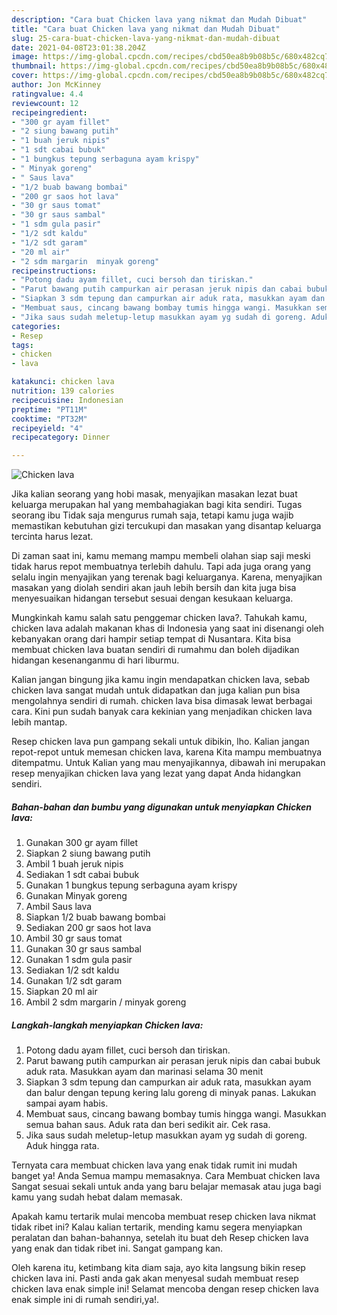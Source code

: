 ```yaml
---
description: "Cara buat Chicken lava yang nikmat dan Mudah Dibuat"
title: "Cara buat Chicken lava yang nikmat dan Mudah Dibuat"
slug: 25-cara-buat-chicken-lava-yang-nikmat-dan-mudah-dibuat
date: 2021-04-08T23:01:38.204Z
image: https://img-global.cpcdn.com/recipes/cbd50ea8b9b08b5c/680x482cq70/chicken-lava-foto-resep-utama.jpg
thumbnail: https://img-global.cpcdn.com/recipes/cbd50ea8b9b08b5c/680x482cq70/chicken-lava-foto-resep-utama.jpg
cover: https://img-global.cpcdn.com/recipes/cbd50ea8b9b08b5c/680x482cq70/chicken-lava-foto-resep-utama.jpg
author: Jon McKinney
ratingvalue: 4.4
reviewcount: 12
recipeingredient:
- "300 gr ayam fillet"
- "2 siung bawang putih"
- "1 buah jeruk nipis"
- "1 sdt cabai bubuk"
- "1 bungkus tepung serbaguna ayam krispy"
- " Minyak goreng"
- " Saus lava"
- "1/2 buab bawang bombai"
- "200 gr saos hot lava"
- "30 gr saus tomat"
- "30 gr saus sambal"
- "1 sdm gula pasir"
- "1/2 sdt kaldu"
- "1/2 sdt garam"
- "20 ml air"
- "2 sdm margarin  minyak goreng"
recipeinstructions:
- "Potong dadu ayam fillet, cuci bersoh dan tiriskan."
- "Parut bawang putih campurkan air perasan jeruk nipis dan cabai bubuk aduk rata. Masukkan ayam dan marinasi selama 30 menit"
- "Siapkan 3 sdm tepung dan campurkan air aduk rata, masukkan ayam dan balur dengan tepung kering lalu goreng di minyak panas. Lakukan sampai ayam habis."
- "Membuat saus, cincang bawang bombay tumis hingga wangi. Masukkan semua bahan saus. Aduk rata dan beri sedikit air. Cek rasa."
- "Jika saus sudah meletup-letup masukkan ayam yg sudah di goreng. Aduk hingga rata."
categories:
- Resep
tags:
- chicken
- lava

katakunci: chicken lava 
nutrition: 139 calories
recipecuisine: Indonesian
preptime: "PT11M"
cooktime: "PT32M"
recipeyield: "4"
recipecategory: Dinner

---
```



![Chicken lava](https://img-global.cpcdn.com/recipes/cbd50ea8b9b08b5c/680x482cq70/chicken-lava-foto-resep-utama.jpg)

Jika kalian seorang yang hobi masak, menyajikan masakan lezat buat keluarga merupakan hal yang membahagiakan bagi kita sendiri. Tugas seorang ibu Tidak saja mengurus rumah saja, tetapi kamu juga wajib memastikan kebutuhan gizi tercukupi dan masakan yang disantap keluarga tercinta harus lezat.

Di zaman  saat ini, kamu memang mampu membeli olahan siap saji meski tidak harus repot membuatnya terlebih dahulu. Tapi ada juga orang yang selalu ingin menyajikan yang terenak bagi keluarganya. Karena, menyajikan masakan yang diolah sendiri akan jauh lebih bersih dan kita juga bisa menyesuaikan hidangan tersebut sesuai dengan kesukaan keluarga. 



Mungkinkah kamu salah satu penggemar chicken lava?. Tahukah kamu, chicken lava adalah makanan khas di Indonesia yang saat ini disenangi oleh kebanyakan orang dari hampir setiap tempat di Nusantara. Kita bisa membuat chicken lava buatan sendiri di rumahmu dan boleh dijadikan hidangan kesenanganmu di hari liburmu.

Kalian jangan bingung jika kamu ingin mendapatkan chicken lava, sebab chicken lava sangat mudah untuk didapatkan dan juga kalian pun bisa mengolahnya sendiri di rumah. chicken lava bisa dimasak lewat berbagai cara. Kini pun sudah banyak cara kekinian yang menjadikan chicken lava lebih mantap.

Resep chicken lava pun gampang sekali untuk dibikin, lho. Kalian jangan repot-repot untuk memesan chicken lava, karena Kita mampu membuatnya ditempatmu. Untuk Kalian yang mau menyajikannya, dibawah ini merupakan resep menyajikan chicken lava yang lezat yang dapat Anda hidangkan sendiri.

<!--inarticleads1-->

##### Bahan-bahan dan bumbu yang digunakan untuk menyiapkan Chicken lava:

1. Gunakan 300 gr ayam fillet
1. Siapkan 2 siung bawang putih
1. Ambil 1 buah jeruk nipis
1. Sediakan 1 sdt cabai bubuk
1. Gunakan 1 bungkus tepung serbaguna ayam krispy
1. Gunakan  Minyak goreng
1. Ambil  Saus lava
1. Siapkan 1/2 buab bawang bombai
1. Sediakan 200 gr saos hot lava
1. Ambil 30 gr saus tomat
1. Gunakan 30 gr saus sambal
1. Gunakan 1 sdm gula pasir
1. Sediakan 1/2 sdt kaldu
1. Gunakan 1/2 sdt garam
1. Siapkan 20 ml air
1. Ambil 2 sdm margarin / minyak goreng




<!--inarticleads2-->

##### Langkah-langkah menyiapkan Chicken lava:

1. Potong dadu ayam fillet, cuci bersoh dan tiriskan.
1. Parut bawang putih campurkan air perasan jeruk nipis dan cabai bubuk aduk rata. Masukkan ayam dan marinasi selama 30 menit
1. Siapkan 3 sdm tepung dan campurkan air aduk rata, masukkan ayam dan balur dengan tepung kering lalu goreng di minyak panas. Lakukan sampai ayam habis.
1. Membuat saus, cincang bawang bombay tumis hingga wangi. Masukkan semua bahan saus. Aduk rata dan beri sedikit air. Cek rasa.
1. Jika saus sudah meletup-letup masukkan ayam yg sudah di goreng. Aduk hingga rata.




Ternyata cara membuat chicken lava yang enak tidak rumit ini mudah banget ya! Anda Semua mampu memasaknya. Cara Membuat chicken lava Sangat sesuai sekali untuk anda yang baru belajar memasak atau juga bagi kamu yang sudah hebat dalam memasak.

Apakah kamu tertarik mulai mencoba membuat resep chicken lava nikmat tidak ribet ini? Kalau kalian tertarik, mending kamu segera menyiapkan peralatan dan bahan-bahannya, setelah itu buat deh Resep chicken lava yang enak dan tidak ribet ini. Sangat gampang kan. 

Oleh karena itu, ketimbang kita diam saja, ayo kita langsung bikin resep chicken lava ini. Pasti anda gak akan menyesal sudah membuat resep chicken lava enak simple ini! Selamat mencoba dengan resep chicken lava enak simple ini di rumah sendiri,ya!.

